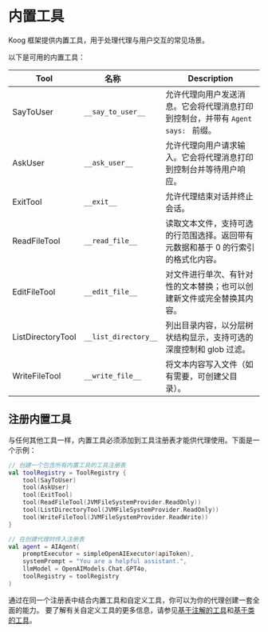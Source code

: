 # 内置工具

Koog 框架提供内置工具，用于处理代理与用户交互的常见场景。

以下是可用的内置工具：

| Tool              | <div style="width:115px">名称</div> | Description                                                                                                              |
|-------------------|-------------------------------------|--------------------------------------------------------------------------------------------------------------------------|
| SayToUser         | `__say_to_user__`                   | 允许代理向用户发送消息。它会将代理消息打印到控制台，并带有 `Agent says: ` 前缀。    |
| AskUser           | `__ask_user__`                      | 允许代理向用户请求输入。它会将代理消息打印到控制台并等待用户响应。           |
| ExitTool          | `__exit__`                          | 允许代理结束对话并终止会话。                                                        |
| ReadFileTool      | `__read_file__`                     | 读取文本文件，支持可选的行范围选择。返回带有元数据和基于 0 的行索引的格式化内容。 |
| EditFileTool      | `__edit_file__`                     | 对文件进行单次、有针对性的文本替换；也可以创建新文件或完全替换其内容。                 |
| ListDirectoryTool | `__list_directory__`                | 列出目录内容，以分层树状结构显示，支持可选的深度控制和 glob 过滤。                          |
| WriteFileTool     | `__write_file__`                    | 将文本内容写入文件（如有需要，可创建父目录）。                                                   |

## 注册内置工具

与任何其他工具一样，内置工具必须添加到工具注册表才能供代理使用。下面是一个示例：

<!--- INCLUDE
import ai.koog.agents.core.agent.AIAgent
import ai.koog.agents.core.tools.ToolRegistry
import ai.koog.agents.ext.tool.SayToUser
import ai.koog.agents.ext.tool.AskUser
import ai.koog.agents.ext.tool.ExitTool
import ai.koog.agents.ext.tool.file.ListDirectoryTool
import ai.koog.agents.ext.tool.file.ReadFileTool
import ai.koog.agents.ext.tool.file.WriteFileTool
import ai.koog.prompt.executor.clients.openai.OpenAIModels
import ai.koog.prompt.executor.llms.all.simpleOpenAIExecutor
import ai.koog.rag.base.files.JVMFileSystemProvider

const val apiToken = ""

-->
```kotlin
// 创建一个包含所有内置工具的工具注册表
val toolRegistry = ToolRegistry {
    tool(SayToUser)
    tool(AskUser)
    tool(ExitTool)
    tool(ReadFileTool(JVMFileSystemProvider.ReadOnly))
    tool(ListDirectoryTool(JVMFileSystemProvider.ReadOnly))
    tool(WriteFileTool(JVMFileSystemProvider.ReadWrite))
}

// 在创建代理时传入注册表
val agent = AIAgent(
    promptExecutor = simpleOpenAIExecutor(apiToken),
    systemPrompt = "You are a helpful assistant.",
    llmModel = OpenAIModels.Chat.GPT4o,
    toolRegistry = toolRegistry
)

```
<!--- KNIT example-built-in-tools-01.kt -->

通过在同一个注册表中结合内置工具和自定义工具，你可以为你的代理创建一套全面的能力。
要了解有关自定义工具的更多信息，请参见[基于注解的工具](annotation-based-tools.md)和[基于类的工具](class-based-tools.md)。